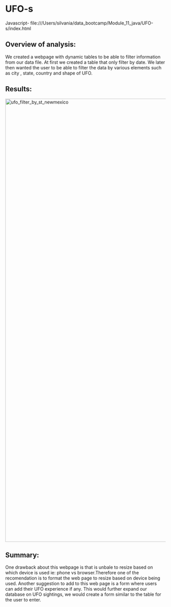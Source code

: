 # UFO-s
Javascript- file:///Users/silvania/data_bootcamp/Module_11_java/UFO-s/index.html

## Overview of analysis:
We created a webpage with dynamic tables to be able to filter information from our data file. At first we created a table that only filter by date. We later then wanted the user to be able to filter the data by various elements such as city , state, country and shape of UFO.

## Results:

<img width="1390" alt="ufo_filter_by_st_newmexico" src="https://user-images.githubusercontent.com/93267002/156892511-c64eddef-847d-4b94-886a-c3ebafe6d94d.png">

## Summary:
One drawback about this webpage is that is unbale to resize based on which device is used ie: phone vs browser.Therefore one of the recomendation is to format the web page to resize based on device being used. Another suggestion to add to this web page is a form where users can add their UFO experience if any. This would further expand our database on UFO sightings, we would create a form similar to the table for the user to enter.
